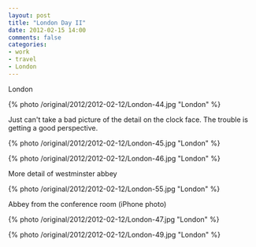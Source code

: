 ```yaml
---
layout: post
title: "London Day II"
date: 2012-02-15 14:00
comments: false
categories: 
- work
- travel
- London
---
```

London

{% photo /original/2012/2012-02-12/London-44.jpg "London" %}


Just can't take a bad picture of the detail on the clock face.  The trouble is getting a good perspective.

{% photo /original/2012/2012-02-12/London-45.jpg "London" %}


{% photo /original/2012/2012-02-12/London-46.jpg "London" %}


More detail of westminster abbey

{% photo /original/2012/2012-02-12/London-55.jpg "London" %}


Abbey from the conference room (iPhone photo)

{% photo /original/2012/2012-02-12/London-47.jpg "London" %}


{% photo /original/2012/2012-02-12/London-49.jpg "London" %}

